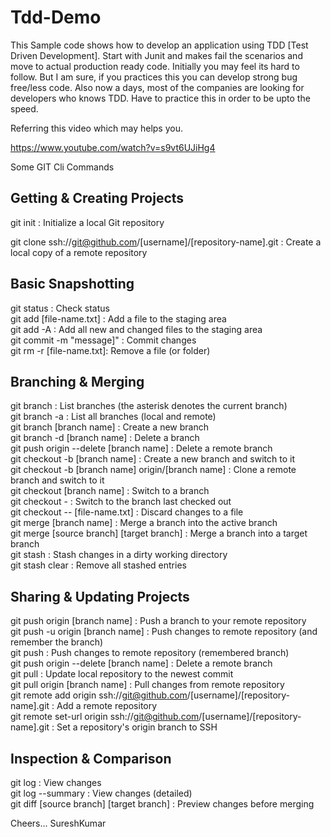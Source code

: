 # Tdd-Demo
This Sample code shows how to develop an application using TDD [Test Driven Development]. 
Start with Junit and makes fail the scenarios and move to actual production ready code.
Initially you may feel its hard to follow. But I am sure, if you practices this you can develop strong bug free/less code.
Also now a days, most of the companies are looking for developers who knows TDD.
Have to practice this in order to be upto the speed.


Referring this video which may helps you.

https://www.youtube.com/watch?v=s9vt6UJiHg4




Some GIT Cli Commands

Getting & Creating Projects
----------------------------

git init : 	Initialize a local Git repository

git clone ssh://git@github.com/[username]/[repository-name].git  : 	Create a local copy of a remote repository


Basic Snapshotting
-------------------

git status               : Check status<br>
git add [file-name.txt]	 : Add a file to the staging area<br>
git add -A               : Add all new and changed files to the staging area<br>
git commit -m "message]" : Commit changes<br>
git rm -r [file-name.txt]: Remove a file (or folder)<br>


Branching & Merging
-------------------

git branch	: List branches (the asterisk denotes the current branch)<br>
git branch -a	 : List all branches (local and remote)<br>
git branch [branch name]	: Create a new branch<br>
git branch -d [branch name]	 : Delete a branch<br>
git push origin --delete [branch name]	 : Delete a remote branch<br>
git checkout -b [branch name]	 : Create a new branch and switch to it<br>
git checkout -b [branch name] origin/[branch name]	 : Clone a remote branch and switch to it<br>
git checkout [branch name]	 : Switch to a branch<br>
git checkout -	: Switch to the branch last checked out<br>
git checkout -- [file-name.txt]	 : Discard changes to a file<br>
git merge [branch name]	 : Merge a branch into the active branch<br>
git merge [source branch] [target branch]	 : Merge a branch into a target branch<br>
git stash	: Stash changes in a dirty working directory<br>
git stash clear : 	Remove all stashed entries<br>

Sharing & Updating Projects
---------------------------

git push origin [branch name]	   :  Push a branch to your remote repository<br>
git push -u origin [branch name] :  Push changes to remote repository (and remember the branch)<br>
git push	: Push changes to remote repository (remembered branch)<br>
git push origin --delete [branch name]	: Delete a remote branch<br>
git pull	: Update local repository to the newest commit<br>
git pull origin [branch name]	 : Pull changes from remote repository<br>
git remote add origin ssh://git@github.com/[username]/[repository-name].git	 : Add a remote repository<br>
git remote set-url origin ssh://git@github.com/[username]/[repository-name].git	 : Set a repository's origin branch to SSH<br>


Inspection & Comparison
-----------------------

git log	: View changes<br>
git log --summary	: View changes (detailed)<br>
git diff [source branch] [target branch]	: Preview changes before merging<br>



Cheers...
SureshKumar

